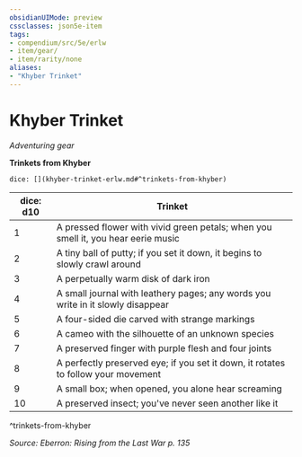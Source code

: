 ```yaml
---
obsidianUIMode: preview
cssclasses: json5e-item
tags:
- compendium/src/5e/erlw
- item/gear/
- item/rarity/none
aliases: 
- "Khyber Trinket"
---
```

# Khyber Trinket
*Adventuring gear*  


**Trinkets from Khyber**

`dice: [](khyber-trinket-erlw.md#^trinkets-from-khyber)`

| dice: d10 | Trinket |
|-----------|---------|
| 1 | A pressed flower with vivid green petals; when you smell it, you hear eerie music |
| 2 | A tiny ball of putty; if you set it down, it begins to slowly crawl around |
| 3 | A perpetually warm disk of dark iron |
| 4 | A small journal with leathery pages; any words you write in it slowly disappear |
| 5 | A four-sided die carved with strange markings |
| 6 | A cameo with the silhouette of an unknown species |
| 7 | A preserved finger with purple flesh and four joints |
| 8 | A perfectly preserved eye; if you set it down, it rotates to follow your movement |
| 9 | A small box; when opened, you alone hear screaming |
| 10 | A preserved insect; you've never seen another like it |
^trinkets-from-khyber

*Source: Eberron: Rising from the Last War p. 135*